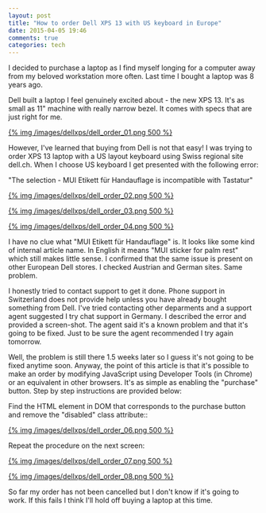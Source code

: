 ```yaml
---
layout: post
title: "How to order Dell XPS 13 with US keyboard in Europe"
date: 2015-04-05 19:46
comments: true
categories: tech
---
```


I decided to purchase a laptop as I find myself longing for a computer away from my beloved workstation more often. Last time I bought a laptop was 8 years ago. 

Dell built a laptop I feel genuinely excited about - the new XPS 13. It's as small as 11" machine with really narrow bezel. It comes with specs that are just right for me.

[{% img /images/dellxps/dell_order_01.png 500 %}](/images/dellxps/dell_order_01.png)

However, I've learned that buying from Dell is not that easy! I was trying to order XPS 13 laptop with a US layout keyboard using Swiss regional site dell.ch. When I choose US keyboard I get presented with the following error:

"The selection - MUI Etikett für Handauflage is incompatible with Tastatur"

[{% img /images/dellxps/dell_order_02.png 500 %}](/images/dellxps/dell_order_02.png)

[{% img /images/dellxps/dell_order_03.png 500 %}](/images/dellxps/dell_order_03.png)

[{% img /images/dellxps/dell_order_04.png 500 %}](/images/dellxps/dell_order_05.png)

I have no clue what "MUI Etikett für Handauflage" is. It looks like some kind of internal article name. In English it means "MUI sticker for palm rest" which still makes little sense. I confirmed that the same issue is present on other European Dell stores. I checked Austrian and German sites. Same problem.

I honestly tried to contact support to get it done. Phone support in Switzerland does not provide help unless you have already bought something from Dell. I've tried contacting other deparments and a support agent suggested I try chat support in Germany. I described the error and provided a screen-shot. The agent said it's a known problem and that it's going to be fixed. Just to be sure the agent recommended I try again tomorrow.

Well, the problem is still there 1.5 weeks later so I guess it's not going to be fixed anytime soon. Anyway, the point of this article is that it's possible to make an order by modifying JavaScript using Developer Tools (in Chrome) or an equivalent in other browsers. It's as simple as enabling the "purchase" button. Step by step instructions are provided below:

Find the HTML element in DOM that corresponds to the purchase button and remove the "disabled" class attribute::

[{% img /images/dellxps/dell_order_06.png 500 %}](/images/dellxps/dell_order_06.png)

Repeat the procedure on the next screen:

[{% img /images/dellxps/dell_order_07.png 500 %}](/images/dellxps/dell_order_07.png)

[{% img /images/dellxps/dell_order_08.png 500 %}](/images/dellxps/dell_order_08.png)

So far my order has not been cancelled but I don't know if it's going to work. If this fails I think I'll hold off buying a laptop at this time.